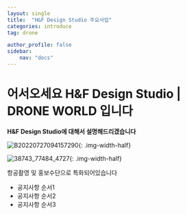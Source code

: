 ```yaml
---
layout: single
title:  "H&F Design Studio 주요사업"
categories: introduce
tag: drone

author_profile: false
sidebar:
    nav: "docs"
---
```


# 어서오세요 H&F Design Studio | DRONE WORLD 입니다

**H&F Design Studio에 대해서 설명해드리겠습니다**

![B20220727094157290]({{site.url}}/images/2023-03-23-two/B20220727094157290.jpg){: .img-width-half}

![38743_77484_4727]({{site.url}}/images/2023-03-23-two/38743_77484_4727.jpg){: .img-width-half}

항공촬영 및 홍보수단으로 특화되어있습니다
<div class="notice--success">
<ul>
    <li>공지사항 순서1</li>
    <li>공지사항 순서2</li>
    <li>공지사항 순서3</li>
</ul>
</div>